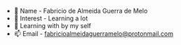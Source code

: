 - 👋 Name -  Fabricio de Almeida Guerra de Melo
- 👀 Interest - Learning a lot
- 🌱 Learning with by my self
- 📫 Email - fabricioalmeidaguerramelo@protonmail.com
